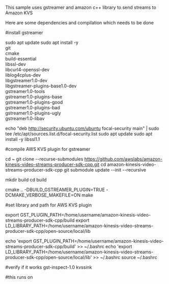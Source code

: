 



This sample uses gstreamer and amazon c++ library to send streams to Amazon KVS

Here are some dependencies and compilation which needs to be done

#install gstreamer

sudo apt update
sudo apt install -y \
  git \
  cmake \
  build-essential \
  libssl-dev \
  libcurl4-openssl-dev \
  liblog4cplus-dev \
  libgstreamer1.0-dev \
  libgstreamer-plugins-base1.0-dev \
  gstreamer1.0-tools \
  gstreamer1.0-plugins-base \
  gstreamer1.0-plugins-good \
  gstreamer1.0-plugins-bad \
  gstreamer1.0-plugins-ugly \
  gstreamer1.0-libav

echo "deb http://security.ubuntu.com/ubuntu focal-security main" | sudo tee /etc/apt/sources.list.d/focal-security.list
sudo apt update
sudo apt install -y libssl1.1


#compile AWS KVS plugin for gstreamer



cd ~
git clone --recurse-submodules https://github.com/awslabs/amazon-kinesis-video-streams-producer-sdk-cpp.git
cd amazon-kinesis-video-streams-producer-sdk-cpp
git submodule update --init --recursive


mkdir build
cd build

cmake .. -DBUILD_GSTREAMER_PLUGIN=TRUE -DCMAKE_VERBOSE_MAKEFILE=ON
make


#set library and path for AWS KVS plugin


export GST_PLUGIN_PATH=/home/username/amazon-kinesis-video-streams-producer-sdk-cpp/build
export LD_LIBRARY_PATH=/home/username/amazon-kinesis-video-streams-producer-sdk-cpp/open-source/local/lib

echo 'export GST_PLUGIN_PATH=/home/username/amazon-kinesis-video-streams-producer-sdk-cpp/build' >> ~/.bashrc
echo 'export LD_LIBRARY_PATH=/home/username/amazon-kinesis-video-streams-producer-sdk-cpp/open-source/local/lib' >> ~/.bashrc
source ~/.bashrc


#verify if it works
gst-inspect-1.0 kvssink

#this runs on 


